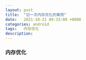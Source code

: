 ```yaml
---
layout: post
title:  "记一次内存优化的案例"
date:   2021-10-21 09:33:00 +0800
categories: android
tags:   内存优化
description:
---
```


### 内存优化
